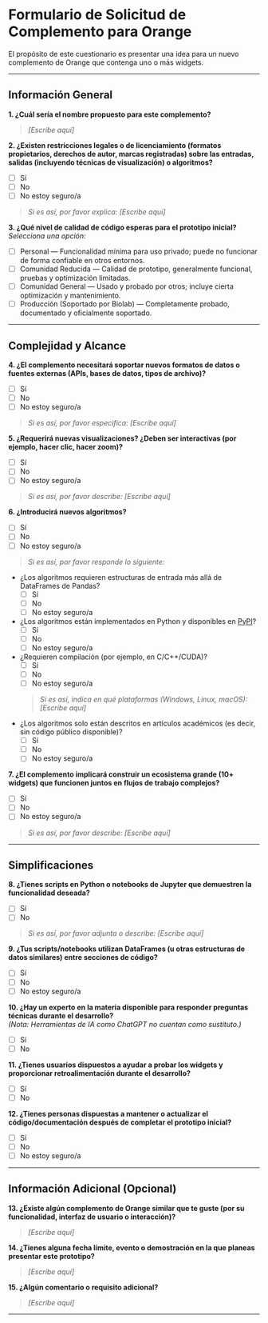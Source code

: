 # Formulario de Solicitud de Complemento para Orange

El propósito de este cuestionario es presentar una idea para un nuevo complemento de Orange que contenga uno o más widgets.

---

## Información General

**1. ¿Cuál sería el nombre propuesto para este complemento?**  
> _[Escribe aquí]_

**2. ¿Existen restricciones legales o de licenciamiento (formatos propietarios, derechos de autor, marcas registradas) sobre las entradas, salidas (incluyendo técnicas de visualización) o algoritmos?**  
- [ ] Sí
- [ ] No
- [ ] No estoy seguro/a  
> _Si es así, por favor explica: [Escribe aquí]_

**3. ¿Qué nivel de calidad de código esperas para el prototipo inicial?**  
_Selecciona una opción:_
- [ ] Personal — Funcionalidad mínima para uso privado; puede no funcionar de forma confiable en otros entornos.
- [ ] Comunidad Reducida — Calidad de prototipo, generalmente funcional, pruebas y optimización limitadas.
- [ ] Comunidad General — Usado y probado por otros; incluye cierta optimización y mantenimiento.
- [ ] Producción (Soportado por Biolab) — Completamente probado, documentado y oficialmente soportado.

---

## Complejidad y Alcance

**4. ¿El complemento necesitará soportar nuevos formatos de datos o fuentes externas (APIs, bases de datos, tipos de archivo)?**  
- [ ] Sí
- [ ] No
- [ ] No estoy seguro/a  
> _Si es así, por favor especifica: [Escribe aquí]_

**5. ¿Requerirá nuevas visualizaciones? ¿Deben ser interactivas (por ejemplo, hacer clic, hacer zoom)?**  
- [ ] Sí
- [ ] No
- [ ] No estoy seguro/a  
> _Si es así, por favor describe: [Escribe aquí]_

**6. ¿Introducirá nuevos algoritmos?**  
- [ ] Sí
- [ ] No
- [ ] No estoy seguro/a  
> _Si es así, por favor responde lo siguiente:_
  - ¿Los algoritmos requieren estructuras de entrada más allá de DataFrames de Pandas?
    - [ ] Sí
    - [ ] No
    - [ ] No estoy seguro/a
  - ¿Los algoritmos están implementados en Python y disponibles en [PyPI](https://pypi.org/)?
    - [ ] Sí
    - [ ] No
    - [ ] No estoy seguro/a
  - ¿Requieren compilación (por ejemplo, en C/C++/CUDA)?  
    - [ ] Sí
    - [ ] No
    - [ ] No estoy seguro/a  
    > _Si es así, indica en qué plataformas (Windows, Linux, macOS): [Escribe aquí]_
  - ¿Los algoritmos solo están descritos en artículos académicos (es decir, sin código público disponible)?  
    - [ ] Sí
    - [ ] No
    - [ ] No estoy seguro/a

**7. ¿El complemento implicará construir un ecosistema grande (10+ widgets) que funcionen juntos en flujos de trabajo complejos?**  
- [ ] Sí
- [ ] No
- [ ] No estoy seguro/a  
> _Si es así, por favor describe: [Escribe aquí]_

---

## Simplificaciones

**8. ¿Tienes scripts en Python o notebooks de Jupyter que demuestren la funcionalidad deseada?**  
- [ ] Sí
- [ ] No  
> _Si es así, por favor adjunta o describe: [Escribe aquí]_

**9. ¿Tus scripts/notebooks utilizan DataFrames (u otras estructuras de datos similares) entre secciones de código?**  
- [ ] Sí
- [ ] No
- [ ] No estoy seguro/a

**10. ¿Hay un experto en la materia disponible para responder preguntas técnicas durante el desarrollo?**  
_(Nota: Herramientas de IA como ChatGPT no cuentan como sustituto.)_
- [ ] Sí
- [ ] No

**11. ¿Tienes usuarios dispuestos a ayudar a probar los widgets y proporcionar retroalimentación durante el desarrollo?**  
- [ ] Sí
- [ ] No

**12. ¿Tienes personas dispuestas a mantener o actualizar el código/documentación después de completar el prototipo inicial?**  
- [ ] Sí
- [ ] No
- [ ] No estoy seguro/a

---

## Información Adicional (Opcional)

**13. ¿Existe algún complemento de Orange similar que te guste (por su funcionalidad, interfaz de usuario o interacción)?**  
> _[Escribe aquí]_

**14. ¿Tienes alguna fecha límite, evento o demostración en la que planeas presentar este prototipo?**  
> _[Escribe aquí]_

**15. ¿Algún comentario o requisito adicional?**  
> _[Escribe aquí]_

---

